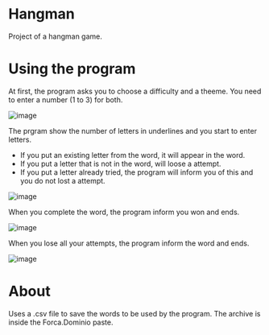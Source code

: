 # Hangman
Project of a hangman game.

# Using the program
At first, the program asks you to choose a difficulty and a theeme. You need to enter a number (1 to 3) for both.

![image](https://github.com/icaroccaetano/Forca/assets/84483036/e1434913-5317-4a08-9e6c-cc77981688a0)

The prgram show the number of letters in underlines and you start to enter letters.
  
  - If you put an existing letter from the word, it will appear in the word.
  - If you put a letter that is not in the word, will loose a attempt.
  - If you put a letter already tried, the program will inform you of this and you do not lost a attempt.
  
![image](https://github.com/icaroccaetano/Forca/assets/84483036/e36c406e-2220-4b75-93af-7722cdb60ea6)

When you complete the word, the program inform you won and ends.

![image](https://github.com/icaroccaetano/Forca/assets/84483036/240ebdd4-c360-4e28-8b7a-8d815318d388)

When you lose all your attempts, the program inform the word and ends.

![image](https://github.com/icaroccaetano/Forca/assets/84483036/bb20aa66-6819-48d8-8bec-2d056211a2fb)

# About
Uses a .csv file to save the words to be used by the program. The archive is inside the Forca.Dominio paste. 
